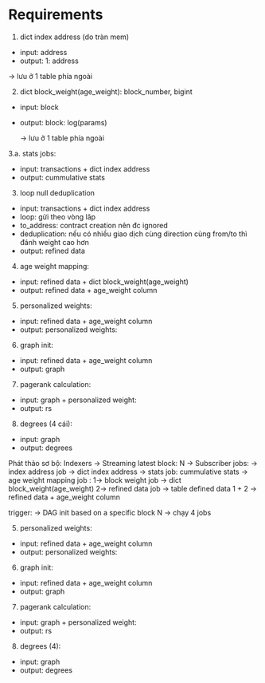 # Requirements

1. dict index address (do tràn mem)
  - input: address
  - output: 1: address

  -> lưu ở 1 table phía ngoài

2. dict block_weight(age_weight): block_number, bigint
  - input: block
  - output: block: log(params)

    -> lưu ở 1 table phía ngoài

3.a. stats jobs:
  - input: transactions + dict index address
  - output: cummulative stats

3. loop null deduplication
  - input: transactions + dict index address
  - loop: gửi theo vòng lăp
  - to_address: contract creation nên đc ignored
  - deduplication: nếu có nhiều giao dịch cùng direction cùng from/to thì đánh weight cao hơn
  - output: refined data 

4. age weight mapping:
  - input:  refined data + dict block_weight(age_weight)
  - output: refined data + age_weight column

5. personalized weights:
  - input: refined data + age_weight column
  - output: personalized weights:

6. graph init:
  - input: refined data + age_weight column
  - output: graph

7. pagerank calculation:
  - input: graph + personalized weight:
  - output: rs

8. degrees (4 cái):
  - input: graph
  - output: degrees 

Phát thảo sơ bộ:
Indexers
-> Streaming latest block: N
-> Subscriber jobs:
    -> index address job -> dict index address
      -> stats job: cummulative stats
    -> age weight mapping job :
      1-> block weight job -> dict block_weight(age_weight)
      2-> refined data job -> table defined data
        1 + 2 -> refined data + age_weight column

trigger:
-> DAG init based on a specific block N
-> chạy 4 jobs

5. personalized weights:
  - input: refined data + age_weight column
  - output: personalized weights:

6. graph init:
  - input: refined data + age_weight column
  - output: graph

7. pagerank calculation:
  - input: graph + personalized weight:
  - output: rs

8. degrees (4):
  - input: graph
  - output: degrees

